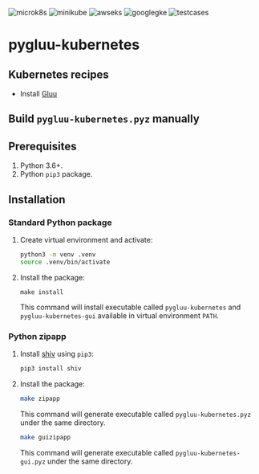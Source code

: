 ![microk8s](https://github.com/GluuFederation/cloud-native-edition/workflows/microk8s/badge.svg?branch=4.5)
![minikube](https://github.com/GluuFederation/cloud-native-edition/workflows/minikube/badge.svg?branch=4.5)
![awseks](https://github.com/GluuFederation/cloud-native-edition/workflows/awseks/badge.svg?branch=4.5)
![googlegke](https://github.com/GluuFederation/cloud-native-edition/workflows/googlegke/badge.svg?branch=4.5)
![testcases](https://github.com/GluuFederation/cloud-native-edition/workflows/testcases/badge.svg?branch=4.5)

# pygluu-kubernetes

## Kubernetes recipes

- Install [Gluu](https://github.com/GluuFederation/cloud-native-edition/tree/4.5/pygluu/kubernetes/templates/)

## Build `pygluu-kubernetes.pyz` manually

## Prerequisites

1.  Python 3.6+.
1.  Python `pip3` package.

## Installation

### Standard Python package

1.  Create virtual environment and activate:

    ```sh
    python3 -m venv .venv
    source .venv/bin/activate
    ```

1.  Install the package:

    ```
    make install
    ```

    This command will install executable called `pygluu-kubernetes` and `pygluu-kubernetes-gui` available in virtual environment `PATH`.

### Python zipapp

1.  Install [shiv](https://shiv.readthedocs.io/) using `pip3`:

    ```sh
    pip3 install shiv
    ```

1.  Install the package:

    ```sh
    make zipapp
    ```

    This command will generate executable called `pygluu-kubernetes.pyz` under the same directory.

    ```sh
    make guizipapp
    ```

    This command will generate executable called `pygluu-kubernetes-gui.pyz` under the same directory.
